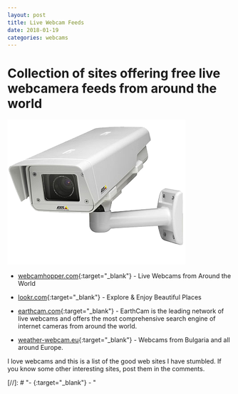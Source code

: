 ```yaml
---
layout: post
title: Live Webcam Feeds
date: 2018-01-19
categories: webcams
---
```


# Collection of sites offering free live webcamera feeds from around the world
![Public Ip Cameras](/static/img/ip-camera.png)

- [webcamhopper.com](http://www.webcamhopper.com/){:target="_blank"} - Live Webcams from Around the World

- [lookr.com](https://www.lookr.com/){:target="_blank"} - Explore & Enjoy Beautiful Places

- [earthcam.com](http://www.earthcam.com/){:target="_blank"} - EarthCam is the leading network of live webcams and offers the most comprehensive search engine of internet cameras from around the world. 

- [weather-webcam.eu](http://weather-webcam.eu/){:target="_blank"} -  Webcams from Bulgaria and all around Europe.
 
I love webcams and this is a list of the good web sites I have stumbled. If you know some other interesting sites, post them in the comments.

[//]: # "- [](){:target="_blank"} - "
